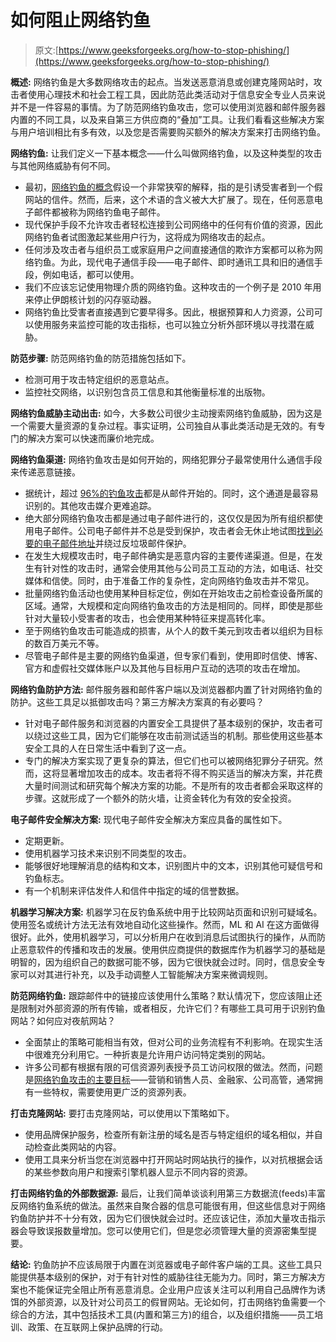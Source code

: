 # 如何阻止网络钓鱼

> 原文:[https://www.geeksforgeeks.org/how-to-stop-phishing/](https://www.geeksforgeeks.org/how-to-stop-phishing/)

**概述:**
网络钓鱼是大多数网络攻击的起点。当发送恶意消息或创建克隆网站时，攻击者使用心理技术和社会工程工具，因此防范此类活动对于信息安全专业人员来说并不是一件容易的事情。为了防范网络钓鱼攻击，您可以使用浏览器和邮件服务器内置的不同工具，以及来自第三方供应商的“叠加”工具。让我们看看这些解决方案与用户培训相比有多有效，以及您是否需要购买额外的解决方案来打击网络钓鱼。

**网络钓鱼:**
让我们定义一下基本概念——什么叫做网络钓鱼，以及这种类型的攻击与其他网络威胁有何不同。

*   最初，[网络钓鱼的概念](https://surfshark.com/blog/what-is-phishing)假设一个非常狭窄的解释，指的是引诱受害者到一个假网站的信件。然而，后来，这个术语的含义被大大扩展了。现在，任何恶意电子邮件都被称为网络钓鱼电子邮件。
*   现代保护手段不允许攻击者轻松连接到公司网络中的任何有价值的资源，因此网络钓鱼者试图激起某些用户行为，这将成为网络攻击的起点。
*   任何涉及攻击者与组织员工或家庭用户之间直接通信的欺诈方案都可以称为网络钓鱼。为此，现代电子通信手段——电子邮件、即时通讯工具和旧的通信手段，例如电话，都可以使用。
*   我们不应该忘记使用物理介质的网络钓鱼。这种攻击的一个例子是 2010 年用来停止伊朗核计划的闪存驱动器。
*   网络钓鱼比受害者直接遇到它要早得多。因此，根据预算和人力资源，公司可以使用服务来监控可能的攻击指标，也可以独立分析外部环境以寻找潜在威胁。

**防范步骤:**
防范网络钓鱼的防范措施包括如下。

*   检测可用于攻击特定组织的恶意站点。
*   监控社交网络，以识别包含员工信息和其他衡量标准的出版物。

**网络钓鱼威胁主动出击:**
如今，大多数公司很少主动搜索网络钓鱼威胁，因为这是一个需要大量资源的复杂过程。事实证明，公司独自从事此类活动是无效的。有专门的解决方案可以快速而廉价地完成。

**网络钓鱼渠道:**
网络钓鱼攻击是如何开始的，网络犯罪分子最常使用什么通信手段来传递恶意链接。

*   据统计，超过 [96%的钓鱼攻击](https://www.cisco.com/c/dam/en/us/products/collateral/security/email-security/email-threat-report.pdf)都是从邮件开始的。同时，这个通道是最容易识别的。其他攻击媒介更难追踪。
*   绝大部分网络钓鱼攻击都是通过电子邮件进行的，这仅仅是因为所有组织都使用电子邮件。公司电子邮件并不总是受到保护，攻击者会无休止地试图[找到必要的电子邮件地址](https://unmask.com/)并绕过反垃圾邮件保护。
*   在发生大规模攻击时，电子邮件确实是恶意内容的主要传递渠道。但是，在发生有针对性的攻击时，通常会使用其他与公司员工互动的方法，如电话、社交媒体和信使。同时，由于准备工作的复杂性，定向网络钓鱼攻击并不常见。
*   批量网络钓鱼活动也使用某种目标定位，例如在开始攻击之前检查设备所属的区域。通常，大规模和定向网络钓鱼攻击的方法是相同的。同样，即使是那些针对大量较小受害者的攻击，也会使用某种特征来提高转化率。
*   至于网络钓鱼攻击可能造成的损害，从个人的数千美元到攻击者以组织为目标的数百万美元不等。
*   尽管电子邮件是主要的网络钓鱼渠道，但专家们看到，使用即时信使、博客、官方和虚假社交媒体账户以及其他与目标用户互动的选项的攻击在增加。

**网络钓鱼防护方法:**
邮件服务器和邮件客户端以及浏览器都内置了针对网络钓鱼的防护。这些工具足以抵御攻击吗？第三方解决方案真的有必要吗？

*   针对电子邮件服务和浏览器的内置安全工具提供了基本级别的保护，攻击者可以绕过这些工具，因为它们能够在攻击前测试适当的机制。那些使用这些基本安全工具的人在日常生活中看到了这一点。
*   专门的解决方案实现了更复杂的算法，但它们也可以被网络犯罪分子研究。然而，这将显著增加攻击的成本。攻击者将不得不购买适当的解决方案，并花费大量时间测试和研究每个解决方案的功能。不是所有的攻击者都会采取这样的步骤。这就形成了一个额外的防火墙，让资金转化为有效的安全投资。

**电子邮件安全解决方案:**
现代电子邮件安全解决方案应具备的属性如下。

*   定期更新。
*   使用机器学习技术来识别不同类型的攻击。
*   能够很好地理解消息的结构和文本，识别图片中的文本，识别其他可疑信号和钓鱼标志。
*   有一个机制来评估发件人和信件中指定的域的信誉数据。

**机器学习解决方案:**
机器学习在反钓鱼系统中用于比较网站页面和识别可疑域名。使用签名或统计方法无法有效地自动化这些操作。然而，ML 和 AI 在这方面做得很好。此外，使用机器学习，可以分析用户在收到消息后试图执行的操作，从而防止恶意软件的传播和攻击的发展。使用供应商提供的数据库作为机器学习的基础是明智的，因为组织自己的数据可能不够，因为它很快就会过时。同时，信息安全专家可以对其进行补充，以及手动调整人工智能解决方案来微调规则。

**防范网络钓鱼:**
跟踪邮件中的链接应该使用什么策略？默认情况下，您应该阻止还是限制对外部资源的所有传输，或者相反，允许它们？有哪些工具可用于识别钓鱼网站？如何应对夜航网站？

*   全面禁止的策略可能相当有效，但对公司的业务流程有不利影响。在现实生活中很难充分利用它。一种折衷是允许用户访问特定类别的网站。
*   许多公司都有根据有限的可信资源列表授予员工访问权限的做法。然而，问题是[网络钓鱼攻击的主要目标](https://cooltechzone.com/threats/malware-removal/phishing)——营销和销售人员、金融家、公司高管，通常拥有一些特权，需要使用更广泛的资源列表。

**打击克隆网站:**
要打击克隆网站，可以使用以下策略如下。

*   使用品牌保护服务，检查所有新注册的域名是否与特定组织的域名相似，并自动检查此类网站的内容。
*   使用工具来分析当您在浏览器中打开网站时网站执行的操作，以对抗根据会话的某些参数向用户和搜索引擎机器人显示不同内容的资源。

**打击网络钓鱼的外部数据源:**
最后，让我们简单谈谈利用第三方数据流(feeds)丰富反网络钓鱼系统的做法。虽然来自聚合器的信息可能很有用，但这些信息对于网络钓鱼防护并不十分有效，因为它们很快就会过时。还应该记住，添加大量攻击指示器会导致误报数量增加。您可以使用它们，但是您必须管理大量的资源密集型提要。

**结论:**
钓鱼防护不应该局限于内置在浏览器或电子邮件客户端的工具。这些工具只能提供基本级别的保护，对于有针对性的威胁往往无能为力。同时，第三方解决方案也不能保证完全阻止所有恶意消息。企业用户应该关注可以利用自己品牌作为诱饵的外部资源，以及针对公司员工的假冒网站。无论如何，打击网络钓鱼需要一个综合的方法，其中包括技术工具(内置和第三方)的组合，以及组织措施——员工培训、政策、在互联网上保护品牌的行动。